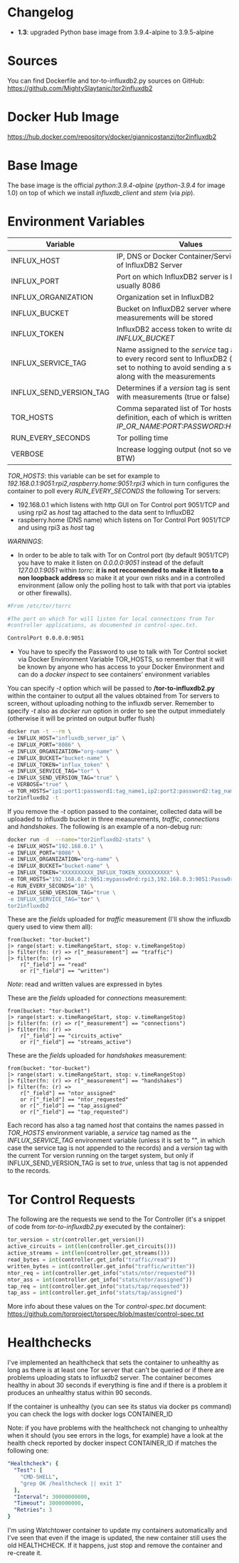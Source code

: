 # Changelog

* **1.3**: upgraded Python base image from 3.9.4-alpine to 3.9.5-alpine

# Sources

You can find Dockerfile and tor-to-influxdb2.py sources on GitHub:
https://github.com/MightySlaytanic/tor2influxdb2

# Docker Hub Image

https://hub.docker.com/repository/docker/giannicostanzi/tor2influxdb2

# Base Image

The base image is the official *python:3.9.4-alpine* (*python-3.9.4* for image 1.0) on top of which we install *influxdb_client* and *stem* (via *pip*).

# Environment Variables

| Variable | Values |Default|
|-------------|-----------|-----------|
| INFLUX_HOST|IP, DNS or Docker Container/Service name of InfluxDB2 Server |IP_OR_NAME *// must be changed //*|
| INFLUX_PORT|Port on which InfluxDB2 server is listening, usually 8086 |PORT *// must be changed //*|
| INFLUX_ORGANIZATION| Organization set in InfluxDB2 |ORGANIZATION *// must be changed //*|
| INFLUX_BUCKET | Bucket on InfluxDB2 server where measurements will be stored |BUCKET *// must be changed //*|
| INFLUX_TOKEN | InfluxDB2 access token to write data on *INFLUX_BUCKET* |TOKEN *// must be changed //*|
| INFLUX_SERVICE_TAG | Name assigned to the *service* tag assigned to every record sent to InfluxDB2 (leave it set to nothing to avoid sending a service tag along with the measurements| tor
| INFLUX_SEND_VERSION_TAG | Determines if a *version* tag is sent along with measurements (true or false)| true
| TOR_HOSTS | Comma separated list of Tor hosts definition, each of which is written in format *IP_OR_NAME:PORT:PASSWORD:HOST_TAG*"|ip1:port1:password1:name1,ip2:port2:password2:name2 *// must be changed //*|
| RUN_EVERY_SECONDS | Tor polling time | 10
| VERBOSE | Increase logging output (not so verbose BTW) |false

*TOR_HOSTS*: this variable can be set for example to *192.168.0.1:9051:rpi2,raspberry.home:9051:rpi3* which in turn configures the container to poll every *RUN_EVERY_SECONDS* the following Tor servers:
* 192.168.0.1 which listens with http GUI on Tor Control port 9051/TCP and using rpi2 as *host* tag attached to the data sent to InfluxDB2
* raspberry.home (DNS name) which listens on Tor Control Port 9051/TCP and using rpi3 as *host* tag

*WARNINGS*:
* In order to be able to talk with Tor on Control port (by default 9051/TCP) you have to make it listen on *0.0.0.0:9051* instead of the default *127.0.0.1:9051* within *torrc*: **it is not reccomended to make it listen to a non loopback address** so make it at your own risks and in a controlled environment (allow only the polling host to talk with that port via iptables or other firewalls).

```bash
#From /etc/tor/torrc

#The port on which Tor will listen for local connections from Tor
#controller applications, as documented in control-spec.txt.

ControlPort 0.0.0.0:9051
```

* You have to specify the Password to use to talk with Tor Control socket via Docker Environment Variable TOR_HOSTS, so remember that it will be known by anyone who has access to your Docker Environment and can do a *docker inspect* to see containers' environment variables

You can specify *-t* option which will be passed to **/tor-to-influxdb2.py** within the container to output all the values obtained from Tor servers to screen, without uploading nothing to the influxdb server. Remember to specify *-t* also as *docker run* option in order to see the output immediately (otherwise it will be printed on output buffer flush)

```bash
docker run -t --rm \
-e INFLUX_HOST="influxdb_server_ip" \
-e INFLUX_PORT="8086" \
-e INFLUX_ORGANIZATION="org-name" \
-e INFLUX_BUCKET="bucket-name" \
-e INFLUX_TOKEN="influx_token" \
-e INFLUX_SERVICE_TAG="tor" \
-e INFLUX_SEND_VERSION_TAG="true" \ 
-e VERBOSE="true" \
-e TOR_HOSTS="ip1:port1:password1:tag_name1,ip2:port2:password2:tag_name2" \
tor2influxdb2 -t
```

If you remove the *-t* option passed to the container, collected data will be uploaded to influxdb bucket in three measurements, *traffic*, *connections* and *handshakes*. The following is an example of a non-debug run:

```bash
docker run -d  --name="tor2influxdb2-stats" \
-e INFLUX_HOST="192.168.0.1" \
-e INFLUX_PORT="8086" \
-e INFLUX_ORGANIZATION="org-name" \
-e INFLUX_BUCKET="bucket-name" \
-e INFLUX_TOKEN="XXXXXXXXXX_INFLUX_TOKEN_XXXXXXXXXX" \
-e TOR_HOSTS="192.168.0.2:9051:mypassw0rd:rpi3,192.168.0.3:9051:Passw0rd:rpi4" \
-e RUN_EVERY_SECONDS="10" \
-e INFLUX_SEND_VERSION_TAG="true \ 
-e INFLUX_SERVICE_TAG="tor" \
tor2influxdb2
```

These are the *fields* uploaded for *traffic* measurement (I'll show the influxdb query used to view them all):

```flux
from(bucket: "tor-bucket")
|> range(start: v.timeRangeStart, stop: v.timeRangeStop)
|> filter(fn: (r) => r["_measurement"] == "traffic")
|> filter(fn: (r) => 
	r["_field"] == "read" 
	or r["_field"] == "written")
```

*Note*: read and written values are expressed in bytes

These are the *fields* uploaded for *connections* measurement:

```flux
from(bucket: "tor-bucket")
|> range(start: v.timeRangeStart, stop: v.timeRangeStop)
|> filter(fn: (r) => r["_measurement"] == "connections")
|> filter(fn: (r) => 
	r["_field"] == "circuits_active" 
	or r["_field"] == "streams_active")
```

These are the *fields* uploaded for *handshakes* measurement:

```flux
from(bucket: "tor-bucket")
|> range(start: v.timeRangeStart, stop: v.timeRangeStop)
|> filter(fn: (r) => r["_measurement"] == "handshakes")
|> filter(fn: (r) => 
	r["_field"] == "ntor_assigned" 
	or r["_field"] == "ntor_requested"  
	or r["_field"] == "tap_assigned" 
	or r["_field"] == "tap_requested")
```

Each record has also a tag named *host* that contains the names passed in *TOR_HOSTS* environment variable, a *service* tag named as the *INFLUX_SERVICE_TAG* environment variable (unless it is set to "", in which case the service tag is not appended to the records) and a *version* tag with the current Tor version running on the target system, but only if INFLUX_SEND_VERSION_TAG is set to *true*, unless that tag is not appended to the records. 

# Tor Control Requests

The following are the requests we send to the Tor Controller (it's a snippet of code from *tor-to-influxdb2.py* executed by the container):

```python
tor_version = str(controller.get_version())
active_circuits = int(len(controller.get_circuits()))
active_streams = int(len(controller.get_streams()))
read_bytes = int(controller.get_info("traffic/read"))
written_bytes = int(controller.get_info("traffic/written"))
ntor_req = int(controller.get_info("stats/ntor/requested"))
ntor_ass = int(controller.get_info("stats/ntor/assigned"))
tap_req = int(controller.get_info("stats/tap/requested"))
tap_ass = int(controller.get_info("stats/tap/assigned")
```

More info about these values on the Tor *control-spec.txt* document:
https://github.com/torproject/torspec/blob/master/control-spec.txt

# Healthchecks

I've implemented an healthcheck that sets the container to unhealthy as long as there is at least one Tor server that can't be queried or if there are problems uploading stats to influxdb2 server. The container becomes healthy in about 30 seconds if everything is fine and if there is a problem it produces an unhealthy status within 90 seconds.

If the container is unhealthy (you can see its status via docker ps command) you can check the logs with docker logs CONTAINER_ID

Note: if you have problems with the healthcheck not changing to unhealthy when it should (you see errors in the logs, for example) have a look at the health check reported by docker inspect CONTAINER_ID if matches the following one:

```yaml
"Healthcheck": {
  "Test": [
    "CMD-SHELL",
    "grep OK /healthcheck || exit 1"
  ],
  "Interval": 30000000000,
  "Timeout": 3000000000,
  "Retries": 3
}
```

I'm using Watchtower container to update my containers automatically and I've seen that even if the image is updated, the new container still uses the old HEALTHCHECK. If it happens, just stop and remove the container and re-create it.
